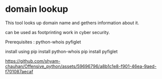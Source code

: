 # domain lookup

This tool looks up domain name and gethers information about it.

can be used as footprinting work in cyber security.

Prerequisites :
python-whois
pyfiglet

install using 
pip install python-whois
pip install pyfiglet

https://github.com/shyam-chauhan/Offensive_python/assets/59696796/a8b1c1e8-f901-46ea-9aed-f701087aecaf

